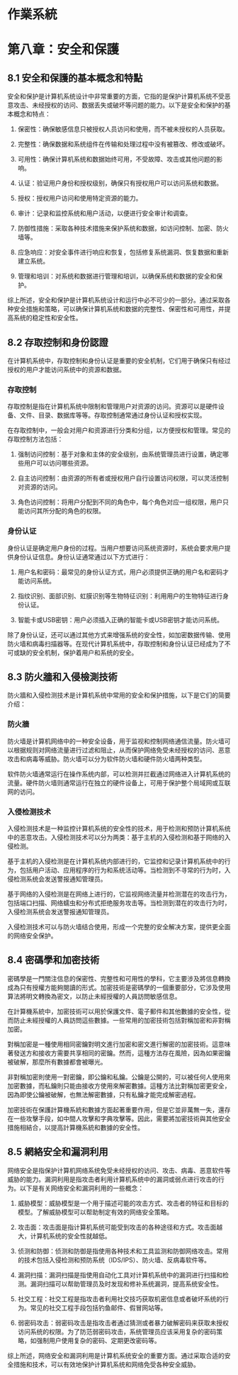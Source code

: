 作業系統
========

# 第八章：安全和保護

## 8.1 安全和保護的基本概念和特點

安全和保护是计算机系统设计中非常重要的方面，它指的是保护计算机系统不受恶意攻击、未经授权的访问、数据丢失或破坏等问题的能力。以下是安全和保护的基本概念和特点：

1. 保密性：确保敏感信息只被授权人员访问和使用，而不被未授权的人员获取。

2. 完整性：确保数据和系统组件在传输和处理过程中没有被篡改、修改或破坏。

3. 可用性：确保计算机系统和数据始终可用，不受故障、攻击或其他问题的影响。

4. 认证：验证用户身份和授权级别，确保只有授权用户可以访问系统和数据。

5. 授权：授权用户访问和使用特定资源的能力。

6. 审计：记录和监控系统和用户活动，以便进行安全审计和调查。

7. 防御性措施：采取各种技术措施来保护系统和数据，如访问控制、加密、防火墙等。

8. 应急响应：对安全事件进行响应和恢复，包括修复系统漏洞、恢复数据和重新建立系统。

9. 管理和培训：对系统和数据进行管理和培训，以确保系统和数据的安全和保护。

综上所述，安全和保护是计算机系统设计和运行中必不可少的一部分。通过采取各种安全措施和策略，可以确保计算机系统和数据的完整性、保密性和可用性，并提高系统的稳定性和安全性。

## 8.2 存取控制和身份認證

在计算机系统中，存取控制和身份认证是重要的安全机制，它们用于确保只有经过授权的用户才能访问系统中的资源和数据。

### 存取控制

存取控制是指在计算机系统中限制和管理用户对资源的访问。资源可以是硬件设备、文件、目录、数据库等等。存取控制通常通过身份认证和授权实现。

在存取控制中，一般会对用户和资源进行分类和分组，以方便授权和管理。常见的存取控制方法包括：

1. 强制访问控制：基于对象和主体的安全级别，由系统管理员进行设置，确定哪些用户可以访问哪些资源。

2. 自主访问控制：由资源的所有者或授权用户自行设置访问权限，可以灵活控制对资源的访问。

3. 角色访问控制：将用户分配到不同的角色中，每个角色对应一组权限，用户只能访问其所分配的角色的权限。

### 身份认证

身份认证是确定用户身份的过程。当用户想要访问系统资源时，系统会要求用户提供身份认证信息。身份认证通常通过以下方式进行：

1. 用户名和密码：最常见的身份认证方式，用户必须提供正确的用户名和密码才能访问系统。

2. 指纹识别、面部识别、虹膜识别等生物特征识别：利用用户的生物特征进行身份认证。

3. 智能卡或USB密钥：用户必须插入正确的智能卡或USB密钥才能访问系统。

除了身份认证，还可以通过其他方式来增强系统的安全性，如加密数据传输、使用防火墙和病毒扫描器等。在现代计算机系统中，存取控制和身份认证已经成为了不可或缺的安全机制，保护着用户和系统的安全。

## 8.3 防火牆和入侵檢測技術

防火牆和入侵检测技术是计算机系统中常用的安全和保护措施，以下是它们的简要介绍：

### 防火牆

防火墙是计算机网络中的一种安全设备，用于监视和控制网络通信流量。防火墙可以根据规则对网络流量进行过滤和阻止，从而保护网络免受未经授权的访问、恶意攻击和病毒等威胁。防火墙可以分为软件防火墙和硬件防火墙两种类型。

软件防火墙通常运行在操作系统内部，可以检测并拦截通过网络进入计算机系统的流量。硬件防火墙则通常运行在独立的硬件设备上，可用于保护整个局域网或互联网的访问。

### 入侵检测技术

入侵检测技术是一种监控计算机系统的安全性的技术，用于检测和预防计算机系统中的恶意攻击。入侵检测技术可以分为两类：基于主机的入侵检测和基于网络的入侵检测。

基于主机的入侵检测是在计算机系统内部进行的，它监控和记录计算机系统中的行为，包括用户活动、应用程序的行为和系统活动等。当检测到不寻常的行为时，入侵检测系统会发送警报通知管理员。

基于网络的入侵检测是在网络上进行的，它监视网络流量并检测潜在的攻击行为，包括端口扫描、网络蠕虫和分布式拒绝服务攻击等。当检测到潜在的攻击行为时，入侵检测系统会发送警报通知管理员。

入侵检测技术可以与防火墙结合使用，形成一个完整的安全解决方案，提供更全面的网络安全保护。

## 8.4 密碼學和加密技術

密碼學是一門關注信息的保密性、完整性和可用性的學科，它主要涉及將信息轉換成為只有授權方能夠閱讀的形式。加密技術是密碼學的一個重要部分，它涉及使用算法將明文轉換為密文，以防止未經授權的人員訪問敏感信息。

在計算機系統中，加密技術可以用於保護文件、電子郵件和其他數據的安全性，從而防止未經授權的人員訪問這些數據。一些常用的加密技術包括對稱加密和非對稱加密。

對稱加密是一種使用相同密鑰對明文進行加密和密文進行解密的加密技術。這意味著發送方和接收方需要共享相同的密鑰。然而，這種方法存在風險，因為如果密鑰被破解，那麼所有數據都會被曝光。

非對稱加密則使用一對密鑰，即公鑰和私鑰。公鑰是公開的，可以被任何人使用來加密數據，而私鑰則只能由接收方使用來解密數據。這種方法比對稱加密更安全，因為即使公鑰被破解，也無法解密數據，只有私鑰才能完成解密過程。

加密技術在保護計算機系統和數據方面起著重要作用，但是它並非萬無一失，還存在一些攻擊手段，如中間人攻擊和字典攻擊等。因此，需要將加密技術與其他安全措施相結合，以提高計算機系統和數據的安全性。

## 8.5 網絡安全和漏洞利用

网络安全是指保护计算机网络系统免受未经授权的访问、攻击、病毒、恶意软件等威胁的能力。漏洞利用是指攻击者利用计算机系统中的漏洞或弱点进行攻击的行为。以下是有关网络安全和漏洞利用的一些概念：

1. 威胁模型：威胁模型是一个用于描述可能的攻击方式、攻击者的特征和目标的模型。了解威胁模型可以帮助制定有效的网络安全策略。

2. 攻击面：攻击面是指计算机系统可能受到攻击的各种途径和方式。攻击面越大，计算机系统的安全性就越低。

3. 侦测和防御：侦测和防御是指使用各种技术和工具监测和防御网络攻击。常用的技术包括入侵检测和预防系统（IDS/IPS）、防火墙、反病毒软件等。

4. 漏洞扫描：漏洞扫描是指使用自动化工具对计算机系统中的漏洞进行扫描和检测。漏洞扫描可以帮助管理员及时发现和修补系统漏洞，提高系统安全性。

5. 社交工程：社交工程是指攻击者利用社交技巧获取机密信息或者破坏系统的行为。常见的社交工程手段包括钓鱼邮件、假冒网站等。

6. 弱密码攻击：弱密码攻击是指攻击者通过猜测或者暴力破解密码来获取未授权访问系统的权限。为了防范弱密码攻击，系统管理员应该采用复杂的密码策略，如强制用户使用复杂的密码、定期更改密码等。

综上所述，网络安全和漏洞利用是计算机系统安全的重要方面。通过采取合适的安全措施和技术，可以有效地保护计算机系统和网络免受各种安全威胁。
